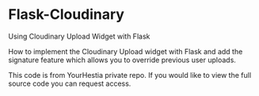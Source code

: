 # Flask-Cloudinary
Using Cloudinary Upload Widget with Flask

How to implement the Cloudinary Upload widget with Flask and add the signature feature which allows you to override 
previous user uploads.

This code is from YourHestia private repo. If you would like to view the full source code you can request access.
